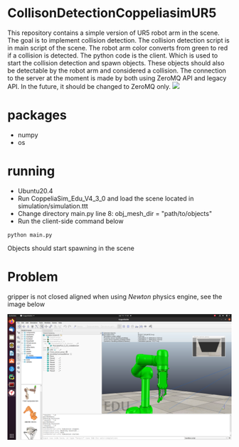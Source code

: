# CollisonDetectionCoppeliasimUR5
This repository contains a simple version of UR5 robot arm in the scene. The goal is to implement collision detection. The collision detection script is in main script of the scene.
The robot arm color converts from green to red if a collision is detected. 
The python code is the client. Which is used to start the collision detection and spawn objects. These objects should also be detectable by the robot arm and considered a collision.
The connection to the server at the moment is made by both using ZeroMQ API and legacy API. In the future, it should be changed to ZeroMQ only.
![](demo.gif)

# packages
- numpy
- os 

# running 
- Ubuntu20.4
- Run CoppeliaSim_Edu_V4_3_0 and load the scene located in simulation/simulation.ttt
- Change directory main.py line 8: obj_mesh_dir = "path/to/objects"
- Run the client-side command below

```
python main.py
```

Objects should start spawning in the scene

# Problem 

gripper is not closed aligned when using <em>Newton</em> physics engine, see the image below 

![](gripper.png)

